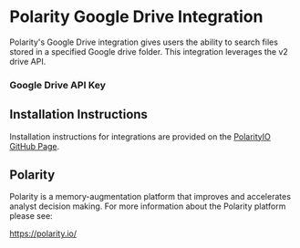 # Polarity Google Drive Integration

Polarity's Google Drive integration gives users the ability to search files stored in a specified Google drive folder.  This integration leverages the v2 drive API.

### Google Drive API Key

## Installation Instructions

Installation instructions for integrations are provided on the [PolarityIO GitHub Page](https://polarityio.github.io/).

## Polarity

Polarity is a memory-augmentation platform that improves and accelerates analyst decision making.  For more information about the Polarity platform please see:

https://polarity.io/
